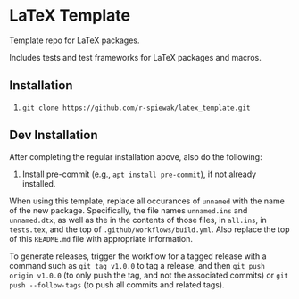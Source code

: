 # LaTeX Template

Template repo for LaTeX packages.

Includes tests and test frameworks for LaTeX packages and macros.

## Installation

1. `git clone https://github.com/r-spiewak/latex_template.git`

## Dev Installation

After completing the regular installation above, also do the following:
1. Install pre-commit (e.g., `apt install pre-commit`), if not already installed.

When using this template, replace all occurances of `unnamed` with the name of the new package. Specifically, the file names `unnamed.ins` and `unnamed.dtx`, as well as the in the contents of those files, in `all.ins`, in `tests.tex`, and the top of `.github/workflows/build.yml`. Also replace the top of this `README.md` file with appropriate information.

To generate releases, trigger the workflow for a tagged release with a command such as
`git tag v1.0.0` to tag a release, and then 
`git push origin v1.0.0` (to only push the tag, and not the associated commits)
or `git push --follow-tags` (to push all commits and related tags).
